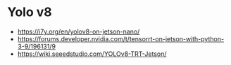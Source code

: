 # Yolo v8

- https://i7y.org/en/yolov8-on-jetson-nano/
- https://forums.developer.nvidia.com/t/tensorrt-on-jetson-with-python-3-9/196131/9
- https://wiki.seeedstudio.com/YOLOv8-TRT-Jetson/